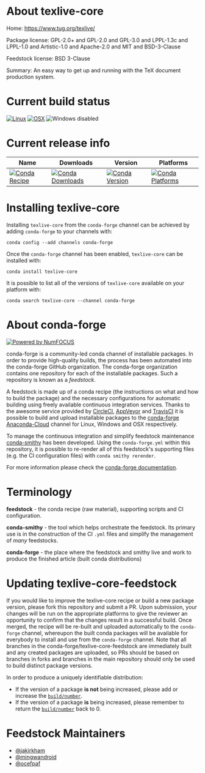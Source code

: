 <!--
# -*- mode: jinja -*-
-->

About texlive-core
==================

Home: https://www.tug.org/texlive/

Package license: GPL-2.0+ and GPL-2.0 and GPL-3.0 and LPPL-1.3c and LPPL-1.0 and Artistic-1.0 and Apache-2.0 and MIT and BSD-3-Clause

Feedstock license: BSD 3-Clause

Summary: An easy way to get up and running with the TeX document production system.



Current build status
====================

[![Linux](https://img.shields.io/circleci/project/github/conda-forge/texlive-core-feedstock/master.svg?label=Linux)](https://circleci.com/gh/conda-forge/texlive-core-feedstock)
[![OSX](https://img.shields.io/travis/conda-forge/texlive-core-feedstock/master.svg?label=macOS)](https://travis-ci.org/conda-forge/texlive-core-feedstock)
![Windows disabled](https://img.shields.io/badge/Windows-disabled-lightgrey.svg)

Current release info
====================

| Name | Downloads | Version | Platforms |
| --- | --- | --- | --- |
| [![Conda Recipe](https://img.shields.io/badge/recipe-texlive--core-green.svg)](https://anaconda.org/conda-forge/texlive-core) | [![Conda Downloads](https://img.shields.io/conda/dn/conda-forge/texlive-core.svg)](https://anaconda.org/conda-forge/texlive-core) | [![Conda Version](https://img.shields.io/conda/vn/conda-forge/texlive-core.svg)](https://anaconda.org/conda-forge/texlive-core) | [![Conda Platforms](https://img.shields.io/conda/pn/conda-forge/texlive-core.svg)](https://anaconda.org/conda-forge/texlive-core) |

Installing texlive-core
=======================

Installing `texlive-core` from the `conda-forge` channel can be achieved by adding `conda-forge` to your channels with:

```
conda config --add channels conda-forge
```

Once the `conda-forge` channel has been enabled, `texlive-core` can be installed with:

```
conda install texlive-core
```

It is possible to list all of the versions of `texlive-core` available on your platform with:

```
conda search texlive-core --channel conda-forge
```


About conda-forge
=================

[![Powered by NumFOCUS](https://img.shields.io/badge/powered%20by-NumFOCUS-orange.svg?style=flat&colorA=E1523D&colorB=007D8A)](http://numfocus.org)

conda-forge is a community-led conda channel of installable packages.
In order to provide high-quality builds, the process has been automated into the
conda-forge GitHub organization. The conda-forge organization contains one repository
for each of the installable packages. Such a repository is known as a *feedstock*.

A feedstock is made up of a conda recipe (the instructions on what and how to build
the package) and the necessary configurations for automatic building using freely
available continuous integration services. Thanks to the awesome service provided by
[CircleCI](https://circleci.com/), [AppVeyor](https://www.appveyor.com/)
and [TravisCI](https://travis-ci.org/) it is possible to build and upload installable
packages to the [conda-forge](https://anaconda.org/conda-forge)
[Anaconda-Cloud](https://anaconda.org/) channel for Linux, Windows and OSX respectively.

To manage the continuous integration and simplify feedstock maintenance
[conda-smithy](https://github.com/conda-forge/conda-smithy) has been developed.
Using the ``conda-forge.yml`` within this repository, it is possible to re-render all of
this feedstock's supporting files (e.g. the CI configuration files) with ``conda smithy rerender``.

For more information please check the [conda-forge documentation](https://conda-forge.org/docs/).

Terminology
===========

**feedstock** - the conda recipe (raw material), supporting scripts and CI configuration.

**conda-smithy** - the tool which helps orchestrate the feedstock.
                   Its primary use is in the construction of the CI ``.yml`` files
                   and simplify the management of *many* feedstocks.

**conda-forge** - the place where the feedstock and smithy live and work to
                  produce the finished article (built conda distributions)


Updating texlive-core-feedstock
===============================

If you would like to improve the texlive-core recipe or build a new
package version, please fork this repository and submit a PR. Upon submission,
your changes will be run on the appropriate platforms to give the reviewer an
opportunity to confirm that the changes result in a successful build. Once
merged, the recipe will be re-built and uploaded automatically to the
`conda-forge` channel, whereupon the built conda packages will be available for
everybody to install and use from the `conda-forge` channel.
Note that all branches in the conda-forge/texlive-core-feedstock are
immediately built and any created packages are uploaded, so PRs should be based
on branches in forks and branches in the main repository should only be used to
build distinct package versions.

In order to produce a uniquely identifiable distribution:
 * If the version of a package **is not** being increased, please add or increase
   the [``build/number``](https://conda.io/docs/user-guide/tasks/build-packages/define-metadata.html#build-number-and-string).
 * If the version of a package **is** being increased, please remember to return
   the [``build/number``](https://conda.io/docs/user-guide/tasks/build-packages/define-metadata.html#build-number-and-string)
   back to 0.

Feedstock Maintainers
=====================

* [@jakirkham](https://github.com/jakirkham/)
* [@mingwandroid](https://github.com/mingwandroid/)
* [@ocefpaf](https://github.com/ocefpaf/)

